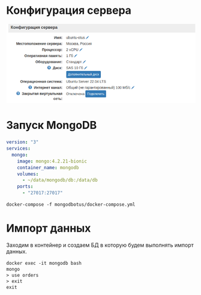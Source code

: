 

# Конфигурация сервера

![mermaid-diagram-1](./images/host.png)


# Запуск MongoDB

```yaml
version: "3"
services:
  mongo:
    image: mongo:4.2.21-bionic
    container_name: mongodb
    volumes:
      - ~/data/mongodb/db:/data/db
    ports:
      - "27017:27017"
```

```
docker-compose -f mongodbotus/docker-compose.yml 
```

# Импорт данных

Заходим в контейнер и создаем БД в которую будем выполнять импорт данных.

```
docker exec -it mongodb bash
mongo
> use orders
> exit
exit
```